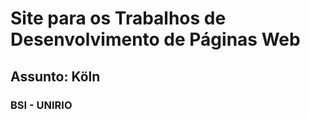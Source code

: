<h1> Site para os Trabalhos de Desenvolvimento de Páginas Web </h1>
<h2> Assunto: Köln </h2>
<h3> BSI - UNIRIO </h2>


